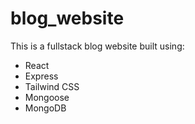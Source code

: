 # blog_website

This is a fullstack blog website built using:

- React
- Express
- Tailwind CSS
- Mongoose
- MongoDB
